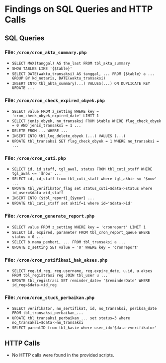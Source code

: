 # Findings on SQL Queries and HTTP Calls

## SQL Queries

### File: `/cron/cron_akta_summary.php`
- `SELECT MAX(tanggal) AS the_last FROM tbl_akta_summary`
- `SHOW TABLES LIKE '{$table}'`
- `SELECT DATE(waktu_transaksi) AS tanggal, ... FROM {$table} a ... GROUP BY kd_notaris, DATE(waktu_transaksi)`
- `INSERT INTO tbl_akta_summary(...) VALUES(...) ON DUPLICATE KEY UPDATE ...`

### File: `/cron/cron_check_expired_obyek.php`
- `SELECT value FROM z_setting WHERE key = 'cron_check_obyek_expired_date' LIMIT 1`
- `SELECT jenis_obyek, no_transaksi FROM $table WHERE flag_check_obyek = 0 AND jenis_transaksi = 1 ...`
- `DELETE FROM ... WHERE ...`
- `INSERT INTO tbl_log_delete_obyek (...) VALUES (...)`
- `UPDATE tbl_transaksi SET flag_check_obyek = 1 WHERE no_transaksi = ...`

### File: `/cron/cron_cuti.php`
- `SELECT id, id_staff, tgl_awal, status FROM tbl_cuti_staff WHERE tgl_awal <= '$now' ...`
- `SELECT id, id_staff from tbl_cuti_staff where tgl_akhir <= '$now' ...`
- `UPDATE tbl_verifikator_flag set status_cuti=$data->status where id_user=$data->id_staff`
- `INSERT INTO {$tbl_report}_{$year} ...`
- `UPDATE tbl_cuti_staff set aktif=1 where id='$data->id'`

### File: `/cron/cron_generate_report.php`
- `SELECT value FROM z_setting WHERE key = 'cronreport' LIMIT 1`
- `SELECT id, expired, parameter FROM tbl_cron_report_queue WHERE status = 0 ...`
- `SELECT b.nama_pemberi, ... FROM tbl_transaksi a ...`
- `UPDATE z_setting SET value = '0' WHERE key = 'cronreport'`

### File: `/cron/cron_notifikasi_hak_akses.php`
- `SELECT reg.id_reg, reg.username, reg.expire_date, u.id, u.akses FROM tbl_registrasi reg JOIN tbl_user u ...`
- `UPDATE tbl_registrasi SET reminder_date= '$reminderDate' WHERE id_reg=$data->id_reg`

### File: `/cron/cron_stuck_perbaikan.php`
- `SELECT verifikator, no_sertifikat, id, no_transaksi, periksa_date FROM tbl_transaksi_perbaikan_...`
- `UPDATE tbl_transaksi_perbaikan_... set status=3 where no_transaksi=$data->no_transaksi`
- `SELECT parentID from tbl_kasie where user_id='$data->verifikator'`

## HTTP Calls
- No HTTP calls were found in the provided scripts.
